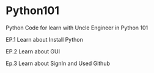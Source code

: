# Python101
Python Code for learn with Uncle Engineer in Python 101


EP.1 Learn about Install Python

EP.2 Learn about GUI

Ep.3 Learn about SignIn and Used Github
